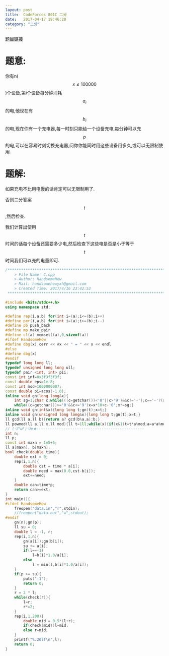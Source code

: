 ```yaml
---
layout: post
title:  CodeForces 801C 二分
date:   2017-04-17 19:46:20
category: "二分"
---
```


<script type="text/javascript"  
   src="http://cdn.mathjax.org/mathjax/latest/MathJax.js?config=TeX-AMS-MML_HTMLorMML"></script>
   
[题目链接](http://codeforces.com/problemset/problem/801/C)

# 题意:

你有n( $$ x \leq 100000 $$ )个设备,第i个设备每分钟消耗$$a_i$$的电,他现在有$$b_i$$的电,现在你有一个充电器,每一时刻只能给一个设备充电,每分钟可以充$$p$$的电,可以在容易时刻切换充电器,问你你能同时用这些设备用多久,或可以无限制使用.

# 题解:

如果充电不比用电慢的话肯定可以无限制用了.

否则二分答案$$t$$,然后检查.

我们计算出使用$$t$$时间的话每个设备还需要多少电,然后检查下这些电是否是小于等于$$t$$时间我们可以充的电量即可.

```c++
/*************************************************************************
    > File Name: C.cpp
    > Author: HandsomeHow
    > Mail: handsomehowyxh@gmail.com 
    > Created Time: 2017/4/16 23:42:53
 ************************************************************************/

#include <bits/stdc++.h>
using namespace std;

#define rep(i,a,b) for(int i=(a);i<=(b);i++)
#define per(i,a,b) for(int i=(a);i>=(b);i--)
#define pb push_back
#define mp make_pair
#define cl(a) memset((a),0,sizeof(a))
#ifdef HandsomeHow
#define dbg(x) cerr << #x << " = " << x << endl
#else
#define dbg(x)
#endif
typedef long long ll;
typedef unsigned long long ull;
typedef pair <int, int> pii;
const int inf=0x3f3f3f3f;
const double eps=1e-8;
const int mod=1000000007;
const double pi=acos(-1.0);
inline void gn(long long&x){
    int sg=1;char c;while(((c=getchar())<'0'||c>'9')&&c!='-');c=='-'?(sg=-1,x=0):(x=c-'0');
    while((c=getchar())>='0'&&c<='9')x=x*10+c-'0';x*=sg;}
inline void gn(int&x){long long t;gn(t);x=t;}
inline void gn(unsigned long long&x){long long t;gn(t);x=t;}
ll gcd(ll a,ll b){return a? gcd(b%a,a):b;}
ll powmod(ll a,ll x,ll mod){ll t=1ll;while(x){if(x&1)t=t*a%mod;a=a*a%mod;x>>=1;}return t;}
// (づ°ω°)づe★------------------------------------------------
int n;
ll p;
const int maxn = 1e5+5;
ll a[maxn], b[maxn];
bool check(double time){
	double ext = 0;
	rep(i,1,n){
		double cst = time * a[i];
		double need = max(0.0,cst-b[i]);
		ext+=need;
	}
	double can=time*p;
	return can>=ext;
}
int main(){
#ifdef HandsomeHow
	freopen("data.in","r",stdin);
	//freopen("data.out","w",stdout);
#endif
	gn(n);gn(p);
	ll su = 0;
	double l = -1, r;
	rep(i,1,n){
		gn(a[i]);gn(b[i]);
		su += a[i];
		if(l==-1)
			l=b[i]*1.0/a[i];
		else
			l = min(l,b[i]*1.0/a[i]);
	}
	if(p >= su){
		puts("-1");
		return 0;
	}
	r = 2 * l;
	while(check(r)){
		l=r;
		r*=2;
	}
	rep(i,1,200){
		double mid = 0.5*(l+r);
		if(check(mid))l=mid;
		else r=mid;
	}
	printf("%.20lf\n",l);
	return 0;
}


```
